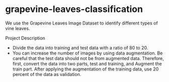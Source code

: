 # grapevine-leaves-classification
We use the Grapevine Leaves Image Dataset to identify different types of vine leaves. 

Project Description

- Divide the data into training and test data with a ratio of 80 to 20.
- You can increase the number of images by using data augmentation. Be careful that the test data should not be from augmented data. Therefore, first, convert the data into two parts, test and training, and Augment the train part. After applying the augmentation of the training data, use 20 percent of the data as validation.
